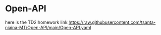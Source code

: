 # Open-API
here is the TD2 homework link
https://raw.githubusercontent.com/tsanta-niaina-MT/Open-API/main/Open-API.yaml
